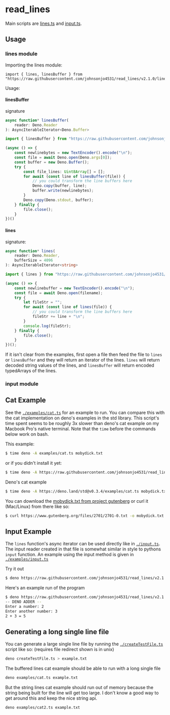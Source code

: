 # read_lines

Main scripts are [lines.ts](./lines.ts) and [input.ts](./input.ts).

## Usage

### lines module

Importing the lines module:

```
import { lines, linesBuffer } from "https://raw.githubusercontent.com/johnsonjo4531/read_lines/v2.1.0/lines.ts"
```

Usage:

#### linesBuffer

signature

```ts
async function* linesBuffer(
	reader: Deno.Reader
): AsyncIterableIterator<Deno.Buffer>
```

```ts
import { linesBuffer } from "https://raw.githubusercontent.com/johnsonjo4531/read_lines/v2.1.0/lines.ts"

(async () => {
	const newlinebytes = new TextEncoder().encode("\n");
	const file = await Deno.open(Deno.args[0]);
	const buffer = new Deno.Buffer();
	try {
		const file_lines: Uint8Array[] = [];
		for await (const line of linesBuffer(file)) {
			// you could transform the line buffers here
			Deno.copy(buffer, line);
			buffer.write(newlinebytes);
		}
		Deno.copy(Deno.stdout, buffer);
	} finally {
		file.close();
	}
})()
```

#### lines

signature:

```ts
async function* lines(
	reader: Deno.Reader,
	bufferSize = 4096
): AsyncIterableIterator<string>
```

```ts
import { lines } from "https://raw.githubusercontent.com/johnsonjo4531/read_lines/v2.1.0/lines.ts"

(async () => {
	const newlinebuffer = new TextEncoder().encode("\n");
	const file = await Deno.open(filename);
	try {
		let fileStr = "";
		for await (const line of lines(file)) {
			// you could transform the line buffers here
			fileStr += line + "\n";
		}
		console.log(fileStr);
	} finally {
		file.close();
	}
})();
```

If it isn't clear from the examples, first open a file then feed the file to `lines` or `linesBuffer` and they will return an iterator of the lines. `lines` will return decoded string values of the lines, and `linesBuffer` will return encoded typedArrays of the lines.


### input module

## Cat Example

See the [`./examples/cat.ts`](./examples/cat.ts) for an example to run. You can compare this with the cat implementation on deno's examples in the std library. This script's time spent seems to be roughly 3x slower than deno's cat example on my Macbook Pro's native terminal. Note that the `time` before the commands below work on bash.

This example:

```sh
$ time deno -A examples/cat.ts mobydick.txt
```

or if you didn't install it yet:

```sh
$ time deno -A https://raw.githubusercontent.com/johnsonjo4531/read_lines/v2.1.0/examples/cat.ts mobydick.txt
```

Deno's cat example

```sh
$ time deno -A https://deno.land/std@v0.3.4/examples/cat.ts mobydick.txt
```

You can download the [mobydick.txt from project gutenberg](https://www.gutenberg.org/files/2701/2701-0.txt) or curl it (Mac/Linux) from there like so:

```sh
$ curl https://www.gutenberg.org/files/2701/2701-0.txt -o mobydick.txt
```

## Input Example

The `lines` function's async iterator can be used directly like in [`./input.ts`](./input.ts). The input reader created in that file is somewhat similar in style to pythons `input` function. An example using the input method is given in [`./examples/input.ts`](./examples/input.ts)

Try it out

```sh
$ deno https://raw.githubusercontent.com/johnsonjo4531/read_lines/v2.1.0/examples/input.ts
```

Here's an example run of the program

```sh
$ deno https://raw.githubusercontent.com/johnsonjo4531/read_lines/v2.1.0/examples/input.ts
-- DENO ADDER --
Enter a number: 2
Enter another number: 3
2 + 3 = 5
```

## Generating a long single line file

You can generate a large single line file by running the [`./createTestFile.ts`](./createTestFile.ts) script like so: (requires file redirect shown is in unix)

```sh
deno createTestFile.ts > example.txt
```

The buffered lines cat example should be able to run with a long single file

```sh
deno examples/cat.ts example.txt
```

But the string lines cat example should run out of memory because the string
being built for the line will get too large.
I don't know a good way to get around this and keep the nice string api.

```sh
deno examples/cat2.ts example.txt
```
